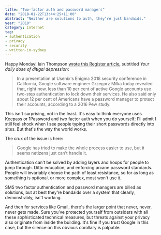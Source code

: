 ```yaml
---
title: "Two-factor auth and password managers"
date: "2018-01-22T13:44:25+11:00"
abstract: "Neither are solutions to auth, they’re just bandaids."
year: "2018"
category: Internet
tag:
- authentication
- privacy
- security
- written-in-sydney
---
```

Happy Monday! Iain Thompson [wrote this Register article], subtitled *Your daily dose of ditigal depression*:

> In a presentation at Usenix's Enigma 2018 security conference in California, Google software engineer Grzegorz Milka today revealed that, right now, less than 10 per cent of active Google accounts use two-step authentication to lock down their services. He also said only about 12 per cent of Americans have a password manager to protect their accounts, according to a 2016 Pew study.

This isn't surprising, not in the least. It's easy to think everyone uses Keepass or 1Password and two factor auth when you do yourself; I'll admit I still feel shock when I see people typing their short passwords directly into sites. But that's the way the world works.

The crux of the issue is here:

> Google has tried to make the whole process easier to use, but it seems netizens just can’t handle it. 

Authentication can't be solved by adding layers and hoops for people to jump through. Ditto education, and enforcing arcane password standards. People will invariably choose the path of least resistance, so for as long as something is optional, or more complex, most won't use it.

SMS two factor authentication and password managers are billed as solutions, but at best they're bandaids over a system that clearly, demonstrably, isn't working.

And then for services like Gmail, there's the larger point that never, never, never gets made. Sure you've protected yourself from outsiders with all these sophisticated technical measures, but threats against your privacy also originate from inside the building. It's fine if you trust Google in this case, but the silence on this obvious corollary is palpable.

[wrote this Register article]: http://www.theregister.co.uk/2018/01/17/no_one_uses_two_factor_authentication/

